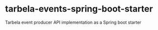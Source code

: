 # tarbela-events-spring-boot-starter
Tarbela event producer API implementation as a Spring boot starter
